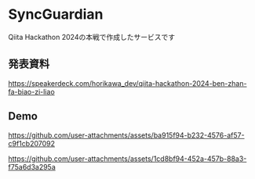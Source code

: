 # SyncGuardian

Qiita Hackathon 2024の本戦で作成したサービスです

## 発表資料
https://speakerdeck.com/horikawa_dev/qiita-hackathon-2024-ben-zhan-fa-biao-zi-liao

## Demo
https://github.com/user-attachments/assets/ba915f94-b232-4576-af57-c9f1cb207092

https://github.com/user-attachments/assets/1cd8bf94-452a-457b-88a3-f75a6d3a295a

